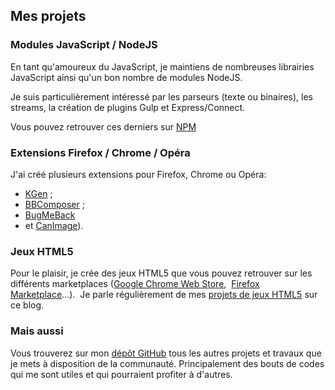 <!--VarStream
title=Mes projets
description=Découvrez tous les projets que je mène et qui touchent de près ou de loin au développement web.
shortTitle=Projets
shortDesc=Découvrez mes divers projets
keywords.+=JavaScript
keywords.+=développeur
keywords.+=Nicolas
keywords.+=Froidure
keywords.+=projets
keywords.+=développement
keywords.+=web
lang=fr
location=FR
-->

## Mes projets

### Modules JavaScript / NodeJS

En tant qu'amoureux du JavaScript, je maintiens de nombreuses librairies
 JavaScript ainsi qu'un bon nombre de modules NodeJS.

Je suis particulièrement intéressé par les parseurs (texte ou binaires), les
 streams, la création de plugins Gulp et Express/Connect.

Vous pouvez retrouver ces derniers sur
 [NPM](https://www.npmjs.org/~nfroidure "Voir mon profil NPM")

### Extensions Firefox / Chrome / Opéra

J'ai créé plusieurs extensions pour Firefox, Chrome ou Opéra:
* [KGen](http://kgen.elitwork.com/accueil.html) ;
* [BBComposer](http://bbcomposer.elitwork.com/) ;
* [BugMeBack](https://github.com/nfroidure/BugMeBack)
* et [CanImage](http://canimage.elitwork.com/accueil.html)).

### Jeux HTML5

Pour le plaisir, je crée des jeux HTML5 que vous pouvez retrouver sur les
 différents marketplaces ([Google Chrome Web Store](https://chrome.google.com/webstore/detail/sumuray/afjmipblhemkknjilcfkcnaflgllhgph),
 [Firefox Marketplace](https://marketplace.firefox.com/app/sumura%C3%BF/)...).
 Je parle régulièrement de mes [projets de jeux HTML5](http://www.insertafter.com/articles,jeux_html5.html) sur ce blog.

### Mais aussi

Vous trouverez sur mon [dépôt GitHub](http://github.com/nfroidure) tous les
 autres projets et travaux que je mets à disposition de la communauté.
 Principalement des bouts de codes qui me sont utiles et qui pourraient
 profiter à d'autres.

